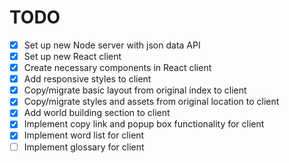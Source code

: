 # TODO

- [x] Set up new Node server with json data API
- [x] Set up new React client
- [x] Create necessary components in React client
- [x] Add responsive styles to client
- [x] Copy/migrate basic layout from original index to client
- [x] Copy/migrate styles and assets from original location to client
- [x] Add world building section to client
- [x] Implement copy link and popup box functionality for client
- [x] Implement word list for client
- [ ] Implement glossary for client
